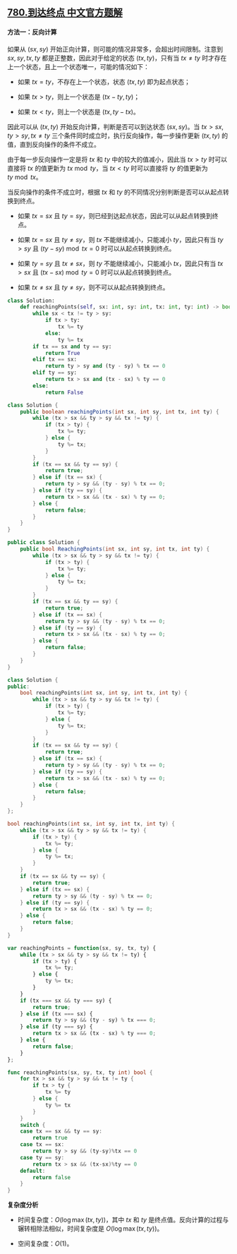 ## [780.到达终点 中文官方题解](https://leetcode.cn/problems/reaching-points/solutions/100000/dao-da-zhong-dian-by-leetcode-solution-77fo)

#### 方法一：反向计算

如果从 $(\textit{sx}, \textit{sy})$ 开始正向计算，则可能的情况非常多，会超出时间限制。注意到 $\textit{sx}, \textit{sy}, \textit{tx}, \textit{ty}$ 都是正整数，因此对于给定的状态 $(\textit{tx}, \textit{ty})$，只有当 $\textit{tx} \ne \textit{ty}$ 时才存在上一个状态，且上一个状态唯一，可能的情况如下：

- 如果 $\textit{tx} = \textit{ty}$，不存在上一个状态，状态 $(\textit{tx}, \textit{ty})$ 即为起点状态；

- 如果 $\textit{tx} > \textit{ty}$，则上一个状态是 $(\textit{tx} - \textit{ty}, \textit{ty})$；

- 如果 $\textit{tx} < \textit{ty}$，则上一个状态是 $(\textit{tx}, \textit{ty} - \textit{tx})$。

因此可以从 $(\textit{tx}, \textit{ty})$ 开始反向计算，判断是否可以到达状态 $(\textit{sx}, \textit{sy})$。当 $\textit{tx} > \textit{sx}, \textit{ty} > \textit{sy}, \textit{tx} \ne \textit{ty}$ 三个条件同时成立时，执行反向操作，每一步操作更新 $(\textit{tx}, \textit{ty})$ 的值，直到反向操作的条件不成立。

由于每一步反向操作一定是将 $\textit{tx}$ 和 $\textit{ty}$ 中的较大的值减小，因此当 $\textit{tx} > \textit{ty}$ 时可以直接将 $\textit{tx}$ 的值更新为 $\textit{tx} \bmod \textit{ty}$，当 $\textit{tx} < \textit{ty}$ 时可以直接将 $\textit{ty}$ 的值更新为 $\textit{ty} \bmod \textit{tx}$。

当反向操作的条件不成立时，根据 $\textit{tx}$ 和 $\textit{ty}$ 的不同情况分别判断是否可以从起点转换到终点。

- 如果 $\textit{tx} = \textit{sx}$ 且 $\textit{ty} = \textit{sy}$，则已经到达起点状态，因此可以从起点转换到终点。

- 如果 $\textit{tx} = \textit{sx}$ 且 $\textit{ty} \ne \textit{sy}$，则 $\textit{tx}$ 不能继续减小，只能减小 $\textit{ty}$，因此只有当 $\textit{ty} > \textit{sy}$ 且 $(\textit{ty} - \textit{sy}) \bmod \textit{tx} = 0$ 时可以从起点转换到终点。

- 如果 $\textit{ty} = \textit{sy}$ 且 $\textit{tx} \ne \textit{sx}$，则 $\textit{ty}$ 不能继续减小，只能减小 $\textit{tx}$，因此只有当 $\textit{tx} > \textit{sx}$ 且 $(\textit{tx} - \textit{sx}) \bmod \textit{ty} = 0$ 时可以从起点转换到终点。

- 如果 $\textit{tx} \ne \textit{sx}$ 且 $\textit{ty} \ne \textit{sy}$，则不可以从起点转换到终点。

```Python [sol1-Python3]
class Solution:
    def reachingPoints(self, sx: int, sy: int, tx: int, ty: int) -> bool:
        while sx < tx != ty > sy:
            if tx > ty:
                tx %= ty
            else:
                ty %= tx
        if tx == sx and ty == sy:
            return True
        elif tx == sx:
            return ty > sy and (ty - sy) % tx == 0
        elif ty == sy:
            return tx > sx and (tx - sx) % ty == 0
        else:
            return False
```

```Java [sol1-Java]
class Solution {
    public boolean reachingPoints(int sx, int sy, int tx, int ty) {
        while (tx > sx && ty > sy && tx != ty) {
            if (tx > ty) {
                tx %= ty;
            } else {
                ty %= tx;
            }
        }
        if (tx == sx && ty == sy) {
            return true;
        } else if (tx == sx) {
            return ty > sy && (ty - sy) % tx == 0;
        } else if (ty == sy) {
            return tx > sx && (tx - sx) % ty == 0;
        } else {
            return false;
        }
    }
}
```

```C# [sol1-C#]
public class Solution {
    public bool ReachingPoints(int sx, int sy, int tx, int ty) {
        while (tx > sx && ty > sy && tx != ty) {
            if (tx > ty) {
                tx %= ty;
            } else {
                ty %= tx;
            }
        }
        if (tx == sx && ty == sy) {
            return true;
        } else if (tx == sx) {
            return ty > sy && (ty - sy) % tx == 0;
        } else if (ty == sy) {
            return tx > sx && (tx - sx) % ty == 0;
        } else {
            return false;
        }
    }
}
```

```C++ [sol1-C++]
class Solution {
public:
    bool reachingPoints(int sx, int sy, int tx, int ty) {
        while (tx > sx && ty > sy && tx != ty) {
            if (tx > ty) {
                tx %= ty;
            } else {
                ty %= tx;
            }
        }
        if (tx == sx && ty == sy) {
            return true;
        } else if (tx == sx) {
            return ty > sy && (ty - sy) % tx == 0;
        } else if (ty == sy) {
            return tx > sx && (tx - sx) % ty == 0;
        } else {
            return false;
        }
    }
};
```

```C [sol1-C]
bool reachingPoints(int sx, int sy, int tx, int ty) {
    while (tx > sx && ty > sy && tx != ty) {
        if (tx > ty) {
            tx %= ty;
        } else {
            ty %= tx;
        }
    }
    if (tx == sx && ty == sy) {
        return true;
    } else if (tx == sx) {
        return ty > sy && (ty - sy) % tx == 0;
    } else if (ty == sy) {
        return tx > sx && (tx - sx) % ty == 0;
    } else {
        return false;
    }
}
```

```JavaScript [sol1-JavaScript]
var reachingPoints = function(sx, sy, tx, ty) {
    while (tx > sx && ty > sy && tx != ty) {
        if (tx > ty) {
            tx %= ty;
        } else {
            ty %= tx;
        }
    }
    if (tx === sx && ty === sy) {
        return true;
    } else if (tx === sx) {
        return ty > sy && (ty - sy) % tx === 0;
    } else if (ty === sy) {
        return tx > sx && (tx - sx) % ty === 0;
    } else {
        return false;
    }
};
```

```go [sol1-Golang]
func reachingPoints(sx, sy, tx, ty int) bool {
    for tx > sx && ty > sy && tx != ty {
        if tx > ty {
            tx %= ty
        } else {
            ty %= tx
        }
    }
    switch {
    case tx == sx && ty == sy:
        return true
    case tx == sx:
        return ty > sy && (ty-sy)%tx == 0
    case ty == sy:
        return tx > sx && (tx-sx)%ty == 0
    default:
        return false
    }
}
```

**复杂度分析**

- 时间复杂度：$O(\log \max(\textit{tx}, \textit{ty}))$，其中 $\textit{tx}$ 和 $\textit{ty}$ 是终点值。反向计算的过程与辗转相除法相似，时间复杂度是 $O(\log \max(\textit{tx}, \textit{ty}))$。

- 空间复杂度：$O(1)$。